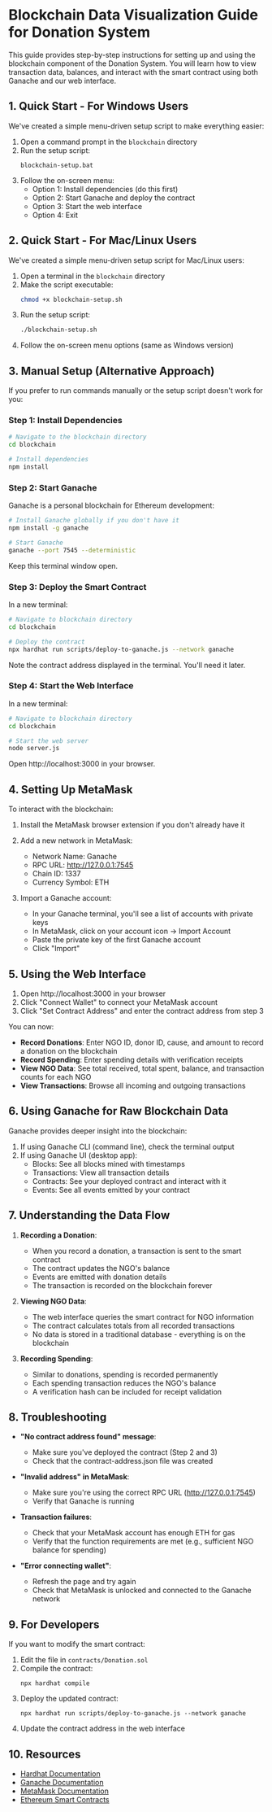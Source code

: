 # Blockchain Data Visualization Guide for Donation System

This guide provides step-by-step instructions for setting up and using the blockchain component of the Donation System. You will learn how to view transaction data, balances, and interact with the smart contract using both Ganache and our web interface.

## 1. Quick Start - For Windows Users

We've created a simple menu-driven setup script to make everything easier:

1. Open a command prompt in the `blockchain` directory
2. Run the setup script:
   ```
   blockchain-setup.bat
   ```
3. Follow the on-screen menu:
   - Option 1: Install dependencies (do this first)
   - Option 2: Start Ganache and deploy the contract
   - Option 3: Start the web interface
   - Option 4: Exit

## 2. Quick Start - For Mac/Linux Users

We've created a simple menu-driven setup script for Mac/Linux users:

1. Open a terminal in the `blockchain` directory
2. Make the script executable:
   ```bash
   chmod +x blockchain-setup.sh
   ```
3. Run the setup script:
   ```bash
   ./blockchain-setup.sh
   ```
4. Follow the on-screen menu options (same as Windows version)

## 3. Manual Setup (Alternative Approach)

If you prefer to run commands manually or the setup script doesn't work for you:

### Step 1: Install Dependencies

```bash
# Navigate to the blockchain directory
cd blockchain

# Install dependencies
npm install
```

### Step 2: Start Ganache

Ganache is a personal blockchain for Ethereum development:

```bash
# Install Ganache globally if you don't have it
npm install -g ganache

# Start Ganache
ganache --port 7545 --deterministic
```

Keep this terminal window open.

### Step 3: Deploy the Smart Contract

In a new terminal:

```bash
# Navigate to blockchain directory
cd blockchain

# Deploy the contract
npx hardhat run scripts/deploy-to-ganache.js --network ganache
```

Note the contract address displayed in the terminal. You'll need it later.

### Step 4: Start the Web Interface

In a new terminal:

```bash
# Navigate to blockchain directory
cd blockchain

# Start the web server
node server.js
```

Open http://localhost:3000 in your browser.

## 4. Setting Up MetaMask

To interact with the blockchain:

1. Install the MetaMask browser extension if you don't already have it
2. Add a new network in MetaMask:
   - Network Name: Ganache
   - RPC URL: http://127.0.0.1:7545
   - Chain ID: 1337
   - Currency Symbol: ETH

3. Import a Ganache account:
   - In your Ganache terminal, you'll see a list of accounts with private keys
   - In MetaMask, click on your account icon → Import Account
   - Paste the private key of the first Ganache account
   - Click "Import"

## 5. Using the Web Interface

1. Open http://localhost:3000 in your browser
2. Click "Connect Wallet" to connect your MetaMask account
3. Click "Set Contract Address" and enter the contract address from step 3

You can now:

- **Record Donations**: Enter NGO ID, donor ID, cause, and amount to record a donation on the blockchain
- **Record Spending**: Enter spending details with verification receipts
- **View NGO Data**: See total received, total spent, balance, and transaction counts for each NGO
- **View Transactions**: Browse all incoming and outgoing transactions

## 6. Using Ganache for Raw Blockchain Data

Ganache provides deeper insight into the blockchain:

1. If using Ganache CLI (command line), check the terminal output
2. If using Ganache UI (desktop app):
   - Blocks: See all blocks mined with timestamps
   - Transactions: View all transaction details
   - Contracts: See your deployed contract and interact with it
   - Events: See all events emitted by your contract

## 7. Understanding the Data Flow

1. **Recording a Donation**:
   - When you record a donation, a transaction is sent to the smart contract
   - The contract updates the NGO's balance
   - Events are emitted with donation details
   - The transaction is recorded on the blockchain forever

2. **Viewing NGO Data**:
   - The web interface queries the smart contract for NGO information
   - The contract calculates totals from all recorded transactions
   - No data is stored in a traditional database - everything is on the blockchain

3. **Recording Spending**:
   - Similar to donations, spending is recorded permanently
   - Each spending transaction reduces the NGO's balance
   - A verification hash can be included for receipt validation

## 8. Troubleshooting

- **"No contract address found" message**:
  - Make sure you've deployed the contract (Step 2 and 3)
  - Check that the contract-address.json file was created

- **"Invalid address" in MetaMask**:
  - Make sure you're using the correct RPC URL (http://127.0.0.1:7545)
  - Verify that Ganache is running

- **Transaction failures**:
  - Check that your MetaMask account has enough ETH for gas
  - Verify that the function requirements are met (e.g., sufficient NGO balance for spending)

- **"Error connecting wallet"**:
  - Refresh the page and try again
  - Check that MetaMask is unlocked and connected to the Ganache network

## 9. For Developers

If you want to modify the smart contract:

1. Edit the file in `contracts/Donation.sol`
2. Compile the contract:
   ```
   npx hardhat compile
   ```
3. Deploy the updated contract:
   ```
   npx hardhat run scripts/deploy-to-ganache.js --network ganache
   ```
4. Update the contract address in the web interface

## 10. Resources

- [Hardhat Documentation](https://hardhat.org/getting-started/)
- [Ganache Documentation](https://www.trufflesuite.com/docs/ganache/overview)
- [MetaMask Documentation](https://docs.metamask.io/guide/)
- [Ethereum Smart Contracts](https://ethereum.org/en/developers/docs/smart-contracts/)